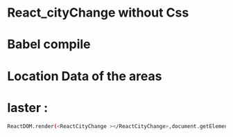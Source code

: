 # React_cityChange without Css

# Babel compile

# Location Data of the areas

# laster : 

```bash
ReactDOM.render(<ReactCityChange ></ReactCityChange>,document.getElementById('container'))
```
